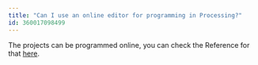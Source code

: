 ```yaml
---
title: "Can I use an online editor for programming in Processing?"
id: 360017098499
---
```


The projects can be programmed online, you can check the Reference for that [here](https://create.arduino.cc/ctc/101/course/view.php?id=250&section=44).
